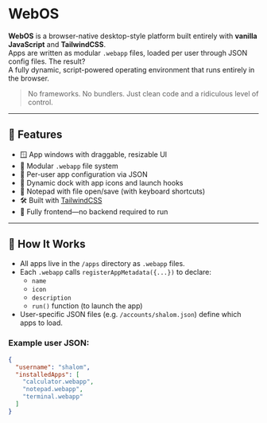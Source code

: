 # WebOS

**WebOS** is a browser-native desktop-style platform built entirely with **vanilla JavaScript** and **TailwindCSS**.  
Apps are written as modular `.webapp` files, loaded per user through JSON config files. The result?  
A fully dynamic, script-powered operating environment that runs entirely in the browser.

> No frameworks. No bundlers. Just clean code and a ridiculous level of control.

---

## 🚀 Features

- 🪟 App windows with draggable, resizable UI
- 🔗 Modular `.webapp` file system
- 🧠 Per-user app configuration via JSON
- 🧭 Dynamic dock with app icons and launch hooks
- 💾 Notepad with file open/save (with keyboard shortcuts)
- 🛠️ Built with [TailwindCSS](https://tailwindcss.com/)
- 🧱 Fully frontend—no backend required to run

---

## 📁 How It Works

- All apps live in the `/apps` directory as `.webapp` files.
- Each `.webapp` calls `registerAppMetadata({...})` to declare:
  - `name`
  - `icon`
  - `description`
  - `run()` function (to launch the app)
- User-specific JSON files (e.g. `/accounts/shalom.json`) define which apps to load.

### Example user JSON:

```json
{
  "username": "shalom",
  "installedApps": [
    "calculator.webapp",
    "notepad.webapp",
    "terminal.webapp"
  ]
}

